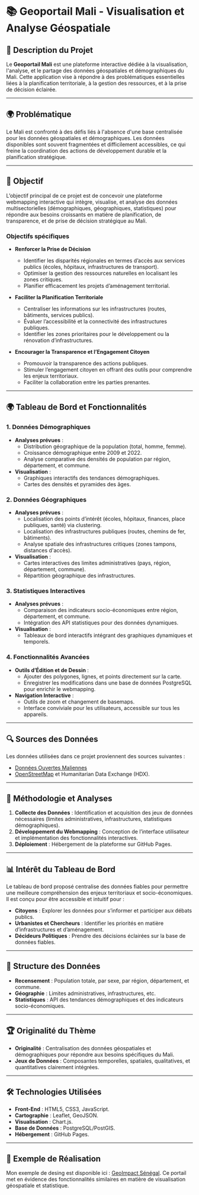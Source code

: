 # 📚 Geoportail Mali - Visualisation et Analyse Géospatiale

## 📝 Description du Projet
Le **Geoportail Mali** est une plateforme interactive dédiée à la visualisation, l'analyse, et le partage des données géospatiales et démographiques du Mali. Cette application vise à répondre à des problématiques essentielles liées à la planification territoriale, à la gestion des ressources, et à la prise de décision éclairée.

---

## 🌍 Problématique
Le Mali est confronté à des défis liés à l'absence d'une base centralisée pour les données géospatiales et démographiques. Les données disponibles sont souvent fragmentées et difficilement accessibles, ce qui freine la coordination des actions de développement durable et la planification stratégique.

---

## 🎯 Objectif
L’objectif principal de ce projet est de concevoir une plateforme webmapping interactive qui intègre, visualise, et analyse des données multisectorielles (démographiques, géographiques, statistiques) pour répondre aux besoins croissants en matière de planification, de transparence, et de prise de décision stratégique au Mali.

### Objectifs spécifiques
- **Renforcer la Prise de Décision**
  - Identifier les disparités régionales en termes d’accès aux services publics (écoles, hôpitaux, infrastructures de transport).
  - Optimiser la gestion des ressources naturelles en localisant les zones critiques.
  - Planifier efficacement les projets d’aménagement territorial.
  
- **Faciliter la Planification Territoriale**
  - Centraliser les informations sur les infrastructures (routes, bâtiments, services publics).
  - Évaluer l’accessibilité et la connectivité des infrastructures publiques.
  - Identifier les zones prioritaires pour le développement ou la rénovation d’infrastructures.

- **Encourager la Transparence et l’Engagement Citoyen**
  - Promouvoir la transparence des actions publiques.
  - Stimuler l’engagement citoyen en offrant des outils pour comprendre les enjeux territoriaux.
  - Faciliter la collaboration entre les parties prenantes.

---

## 🌍 Tableau de Bord et Fonctionnalités
### 1. **Données Démographiques**
- **Analyses prévues** :
  - Distribution géographique de la population (total, homme, femme).
  - Croissance démographique entre 2009 et 2022.
  - Analyse comparative des densités de population par région, département, et commune.
- **Visualisation** :
  - Graphiques interactifs des tendances démographiques.
  - Cartes des densités et pyramides des âges.

### 2. **Données Géographiques**
- **Analyses prévues** :
  - Localisation des points d’intérêt (écoles, hôpitaux, finances, place publiques, santé) via clustering.
  - Localisation des infrastructures publiques (routes, chemins de fer, bâtiments).
  - Analyse spatiale des infrastructures critiques (zones tampons, distances d'accès).
- **Visualisation** :
  - Cartes interactives des limites administratives (pays, région, département, commune).
  - Répartition géographique des infrastructures.

### 3. **Statistiques Interactives**
- **Analyses prévues** :
  - Comparaison des indicateurs socio-économiques entre région, département, et commune.
  - Intégration des API statistiques pour des données dynamiques.
- **Visualisation** :
  - Tableaux de bord interactifs intégrant des graphiques dynamiques et temporels.

### 4. **Fonctionnalités Avancées**
- **Outils d’Édition et de Dessin** :
  - Ajouter des polygones, lignes, et points directement sur la carte.
  - Enregistrer les modifications dans une base de données PostgreSQL pour enrichir le webmapping.
- **Navigation Interactive** :
  - Outils de zoom et changement de basemaps.
  - Interface conviviale pour les utilisateurs, accessible sur tous les appareils.

---

## 🔍 Sources des Données
Les données utilisées dans ce projet proviennent des sources suivantes :
- [Données Ouvertes Maliennes](https://donnees.mali.opendata)
- [OpenStreetMap](https://www.openstreetmap.org/) et Humanitarian Data Exchange (HDX).

---

## 🚀 Méthodologie et Analyses
1. **Collecte des Données** : Identification et acquisition des jeux de données nécessaires (limites administratives, infrastructures, statistiques démographiques).
2. **Développement du Webmapping** : Conception de l’interface utilisateur et implémentation des fonctionnalités interactives.
3. **Déploiement** : Hébergement de la plateforme sur GitHub Pages.

---

## 📊 Intérêt du Tableau de Bord
Le tableau de bord proposé centralise des données fiables pour permettre une meilleure compréhension des enjeux territoriaux et socio-économiques. Il est conçu pour être accessible et intuitif pour :
- **Citoyens** : Explorer les données pour s’informer et participer aux débats publics.
- **Urbanistes et Chercheurs** : Identifier les priorités en matière d’infrastructures et d’aménagement.
- **Décideurs Politiques** : Prendre des décisions éclairées sur la base de données fiables.

---

## 📂 Structure des Données
- **Recensement** : Population totale, par sexe, par région, département, et commune.
- **Géographie** : Limites administratives, infrastructures, etc.
- **Statistiques** : API des tendances démographiques et des indicateurs socio-économiques.

---

## 🏆 Originalité du Thème
- **Originalité** : Centralisation des données géospatiales et démographiques pour répondre aux besoins spécifiques du Mali.
- **Jeux de Données** : Composantes temporelles, spatiales, qualitatives, et quantitatives clairement intégrées.

---

## 🛠️ Technologies Utilisées
- **Front-End** : HTML5, CSS3, JavaScript.
- **Cartographie** : Leaflet, GeoJSON.
- **Visualisation** : Chart.js.
- **Base de Données** : PostgreSQL/PostGIS.
- **Hébergement** : GitHub Pages.

---

## 🌟 Exemple de Réalisation
Mon exemple de desing est disponible ici : [GeoImpact Sénégal](https://geoimpact.ai/outil/visualisation/ctry=SEN&lvl=4&inds=+&base=SatLayer&proj=/). Ce portail met en évidence des fonctionnalités similaires en matière de visualisation géospatiale et statistique.
